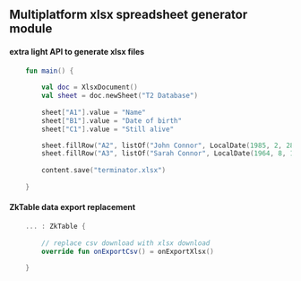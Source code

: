 ## Multiplatform xlsx spreadsheet generator module

#### extra light API to generate xlsx files

~~~kotlin
    fun main() {
        
        val doc = XlsxDocument()
        val sheet = doc.newSheet("T2 Database")
        
        sheet["A1"].value = "Name"
        sheet["B1"].value = "Date of birth"
        sheet["C1"].value = "Still alive"

        sheet.fillRow("A2", listOf("John Connor", LocalDate(1985, 2, 28), true))
        sheet.fillRow("A3", listOf("Sarah Connor", LocalDate(1964, 8, 13), true))
        
        content.save("terminator.xlsx")
        
    }
~~~

#### ZkTable data export replacement

~~~kotlin
    ... : ZkTable {
    
        // replace csv download with xlsx download
        override fun onExportCsv() = onExportXlsx()
    
    }
~~~
